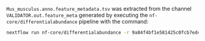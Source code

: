 `Mus_musculus.anno.feature_metadata.tsv` was extracted from the channel `VALIDATOR.out.feature_meta` generated by executing the `nf-core/differentialabundance` pipeline with the command:

```bash
nextflow run nf-core/differentialabundance -r 9a84f4bf1e581425c0fcb7edcec772998265eeb1 -latest -profile docker,test --outdir results
```